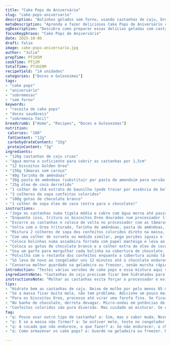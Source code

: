 ```yaml
---
title: "Cake Pops de Aniversário"
slug: "cake-pops-aniversario"
description: "Bolinhos gelados sem forno, usando castanhas de caju, Oreo dourado e um toque de pasta de amêndoas. Geladinho, doce, com crocância do chocolate branco por fora e aquele cheirinho de baunilha do extrato de bolo. Requer paciência pra deixar firmar no freezer e habilidade pra untar a colher na hora de moldar bolas parelhadas. Variação com pasta de amendoim dá um twist interessante. O segredo tá em perceber quando a pasta de castanha tá no ponto pra agregar tudo junto. Dica: oreo triturado precisa ficar uniforme, sem farelo grande. Quebra de monotonia doce na cozinha, quase sobremesa fitness, cheia de texturas."
metaDescription: "Aprenda a fazer deliciosos Cake Pops de Aniversário com castanhas de caju e Oreo; uma receita refrescante e cheia de texturas."
ogDescription: "Descubra como preparar essas delícias geladas com castanhas de caju e chocolate branco; uma experiência única na cozinha."
focusKeyphrase: "Cake Pops de Aniversário"
date: 2025-10-06
draft: false
image: cake-pops-aniversario.jpg
author: "Julia"
prepTime: PT1H5M
cookTime: PT12M
totalTime: PT1H20M
recipeYield: "14 unidades"
categories: ["Doces e Guloseimas"]
tags:
- "cake pops"
- "aniversário"
- "sobremesas"
- "sem forno"
keywords:
- "receita de cake pops"
- "doces saudáveis"
- "sobremesa fácil"
breadcrumb: ["Home", "Recipes", "Doces e Guloseimas"]
nutrition: 
 calories: "180"
 fatContent: "12g"
 carbohydrateContent: "15g"
 proteinContent: "3g"
ingredients:
- "120g castanhas de caju cruas"
- "água morna o suficiente para cobrir as castanhas por 1,5cm"
- "12 biscoitos Golden Oreo"
- "150g tâmaras sem caroço"
- "40g farinha de amêndoas"
- "30g pasta de amêndoas (substituir por pasta de amendoim para versão diferente)"
- "25g óleo de coco derretido"
- "1 colher de chá extrato de baunilha (pode trocar por essência de bolo ou rum)"
- "3 colheres de sopa confeitos coloridos"
- "100g gotas de chocolate branco"
- "1 colher de sopa óleo de coco (extra para o chocolate)"
instructions:
- "Joga as castanhas numa tigela média e cobre com água morna até passar 1,5cm das mesmas. Deixa de molho por pelo menos 65 minutos. Isso evita que o processador sofra e facilita formar a pasta cremosa."
- "Enquanto isso, tritura os biscoitos Oreo dourados num processador limpo até virar uma farofinha fina. Se sobrar pedaços grandes, dá uma processada rápida extra. Reserva."
- "Escorre as castanhas e coloca de volta no processador com as tâmaras. Processa até fazer uma pasta quase cremosa, vai parecer um pouco arenosa, mas tá certo. Se ler muito, adiciona um fio d’água ou óleo de coco para ajudar a ligar."
- "Volta com o Oreo triturado, farinha de amêndoas, pasta de amêndoas, óleo de coco derretido e extrato de baunilha. Dá pulsadas até incorporar. A textura deve ser pegajosa, maleável o suficiente pra moldar, mas firme."
- "Mistura 2 colheres de sopa dos confeitos coloridos direto na massa, mexe com colher. O detalhe é conseguir distribuir os confeitos sem esmagar tanto, pra manter cor e crocância distinta."
- "Com uma colher de sorvete ou medida similar, pega porções iguais e forma bolinhas com as mãos. Importante apertar bem pra firmar todas do mesmo tamanho. Se grudarem demais, umidifica os dedos com água."
- "Coloca bolinhas numa assadeira forrada com papel manteiga e leva ao congelador por 12 minutos para firmar. Mostra firmeza ao toque, mas não congelado de todo."
- "Coloca as gotas de chocolate branco e a colher extra de óleo de coco num bowl que possa ir ao micro. Leva em potências de 30 segundos mexendo entre cada, até derreter e ficar lisinho, brilhante."
- "Usa um garfo para mergulhar cada bolinha na cobertura de chocolate. Levanta devagar pro excesso escorrer naturalmente. Aqui aprendi a dar leves toques com a outra mão no cabo do garfo pra acelerar o escorrimento sem estragar a forma do bolinho."
- "Polvilha com o restante dos confeitos enquanto a cobertura ainda tá mole. Coloca de volta na assadeira de papel manteiga."
- "Só leva de novo ao congelador uns 12 minutos até o chocolate endurecer. Pronto pra servir e guardar."
- "Conserva melhor guardado na geladeira ou freezer, senão murcha rápido pelo contato com o calor ambiente."
introduction: "Testei várias versões de cake pops e essa mistura aqui veio pra quebrar a mesmice do que já conhecia; nada de farinha, ovos ou açúcar refinado. Uso o poder da castanha de caju para dar cremosidade, tâmaras pra doçura natural, e Golden Oreo pra crocância. A combinação de chocolate branco por fora com o recheio levemente ácido chama muita atenção na hora do primeiro mordida. Aprendi que o ponto da massa deve ser mais firme que um brigadeiro tradicional, porque se deixar mole demais, a hora da cobertura vira bagunça total. Dá uma trabalheira, mas o visual colorido vale a pena."
ingredientsNote: "Castanhas de caju precisam ficar bem hidratadas para facilitar a moagem - sem isso seu processador sofre ou a massa ficará seca. A farinha de amêndoas traz estrutura, mas se não tiver, pode substituir por farinha de aveia fina ou farinha de coco em menor quantidade (ajusta líquido). Pasta de amêndoas é opção, mas pasta de amendoim faz o bolo ficar mais denso e 'praiano', experimente. Óleo de coco derretido ajuda a dar liga e brilho, mas se faltar, manteiga clarificada pode entrar no lugar, desde que líquida. Tâmaras garantem umidade e doçura natural, escurecem a massa levemente - prefira as carnosas. Confeitos são pra surpresa visual e textura, segure firme na hora de misturar para não esmagar demais."
instructionsNote: "Molhar as castanhas evita forçar o processador e evita granulação indesejada. Triturar o Oreo separado e limpar a máquina depois evita sabores misturados. A massa deve ficar pegajosa, mas firme o suficiente para rolar, ajuste óleos ou farinha se ficar mole/soltando. Congelar as bolas pra firmar é o truque para evitar que desmanchem no banho de chocolate. Derreter o chocolate branco precisa cuidado para não queimar — mexa sempre, calor indireto é o segredo. Usar garfo pra mergulhar é clássico, mas tem que saber o timing do chocolate na temperatura certa para cobrir rápido sem escorrer demais. Confeitos por cima antes de endurecer combina cor e textura. Refrigeração final mantém tudo intacto, experiência mostra que em temperatura ambiente u midade e calor acabam amolecendo rápido."
tips:
- "Hidrate bem as castanhas de caju. Deixe de molho por pelo menos 65 minutos. Isso ajuda no processamento. Se não hidratar, vai ficar arduo pra moer. Dica, use água morna, acelera o processo. E não esqueça de escorrer bem antes de usar."
- "Se a massa ficar muito mole, não tem problema. Adicione um pouco mais de farinha de amêndoas ou até um toque extra de óleo de coco. A mistura deve ser pegajosa, mas firme o suficiente para moldar as bolinhas. Lembre-se de que a massa firme é crucial para o passo da cobertura."
- "Para os biscoitos Oreo, processe até virar uma farofa fina. Se ficar com pedaços grandes, vai comprometer a textura. Peneira de leve é uma opção se você não tiver um processador potente. Uma farofinha uniforme é o que você quer aqui. Isso garante crocância ao morder."
- "No banho de chocolate, derreta devagar. Micro-ondas em potências de 30 segundos, mexendo sempre. Se queimar, fica amargo e ninguém gosta disso. O segredo é dar atenção. Se o chocolate não estiver cobrindo bem, pode que também estar muito quente."
- "Confeitos coloridos são pura diversão. Mas cuidado ao misturar. Se esmagar muito, eles perdem cor. Mistura delicada é a palavra-chave. Polvilhe antes do chocolate endurecer. Assim, fixam bem. Visual no prato é tudo."
faq:
- "q: Posso usar outro tipo de castanha? a: Sim, mas o sabor muda. Nozes ou amêndoas funcionam, mas são mais secas. Ajuste líquidos se necessário. Pode ficar mais denso."
- "q: E se a massa não firmar? a: Se estiver mole, teste no congelador por mais tempo. Se ainda não der certo, acrescente mais farinha. Ou leve ao freezer, assim resolve."
- "q: A cocada que não endurece, o que fazer? a: Se não endurecer, o chocolate pode estar quente demais. Dê um tempo pro chocolate esfriar. Controle a temperatura do chocolate."
- "q: Como armazenar os cake pops? a: Guarde na geladeira ou freezer. Melhor na geladeira, fica crocante. Não deixe em temperatura ambiente, murcham rápido."

---
```

